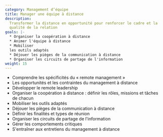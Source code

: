 ```yaml
---
category: Management d’équipe
title: Manager une équipe à distance
description:
  Transformer la distance en opportunité pour renforcer le cadre et la
  qualité de la relation
goals: |-
  * Organiser la coopération à distance
  * Animer l'équipe à distance
  * Mobiliser
  les outils adaptés
  * Déjouer les pièges de la communication à distance
  * Organiser les circuits de partage de l'information
weight: 15
---
```


- Comprendre les spécificités du « remote management »
- Les opportunités et les contraintes du management à distance
- Développer le remote leadership
- Organiser la coopération à distance : définir les rôles, missions et tâches de chacun
- Mobiliser les outils adaptés
- Déjouer les pièges de la communication à distance
- Définir les finalités et types de réunion
- Organiser les circuits de partage de l'information
- Gérer les comportements critiques
- S'entraîner aux entretiens du management à distance
